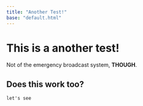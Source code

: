 ```yaml
---
title: "Another Test!"
base: "default.html"
---
```


# This is a another test!

Not of the emergency broadcast system, **THOUGH**.

## Does this work too?

`let's see`

